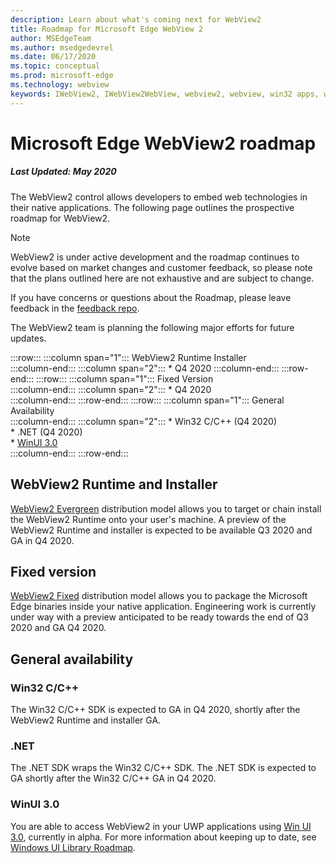 ```yaml
---
description: Learn about what's coming next for WebView2
title: Roadmap for Microsoft Edge WebView 2
author: MSEdgeTeam
ms.author: msedgedevrel
ms.date: 06/17/2020
ms.topic: conceptual
ms.prod: microsoft-edge
ms.technology: webview
keywords: IWebView2, IWebView2WebView, webview2, webview, win32 apps, win32, edge, ICoreWebView2, ICoreWebView2Host, browser control, edge html
---
```


# Microsoft Edge WebView2 roadmap  

##### Last Updated: May 2020  

The WebView2 control allows developers to embed web technologies in their native applications.  The following page outlines the prospective roadmap for WebView2.  

> [!NOTE]
> WebView2 is under active development and the roadmap continues to evolve based on market changes and customer feedback, so please note that the plans outlined here are not exhaustive and are subject to change.  

If you have concerns or questions about the Roadmap, please leave feedback in the [feedback repo][GithubMicrosoftedgeWebviewfeedbackMain].  

The WebView2 team is planning the following major efforts for future updates.  

:::row:::
   :::column span="1":::
      WebView2 Runtime Installer  
   :::column-end:::
   :::column span="2":::
      *   Q4 2020
   :::column-end:::
:::row-end:::
:::row:::
   :::column span="1":::
      Fixed Version  
   :::column-end:::
   :::column span="2":::
      *   Q4 2020  
   :::column-end:::
:::row-end:::
:::row:::
   :::column span="1":::
      General Availability  
   :::column-end:::
   :::column span="2":::
      *   Win32 C/C++ \(Q4 2020\)  
      *   .NET \(Q4 2020\)  
      *   [WinUI 3.0][GithubMicrosoftUiXamlRoadmap]  
   :::column-end:::
:::row-end:::  

## WebView2 Runtime and Installer  

[WebView2 Evergreen][ConceptDistributionEvergreenWebview2] distribution model allows you to target or chain install the WebView2 Runtime onto your user's machine.  A preview of the WebView2 Runtime and installer is expected to be available Q3 2020 and GA in Q4 2020.  

## Fixed version  

[WebView2 Fixed][ConceptsDistributionFixedVersionWebviews] distribution model allows you to package the Microsoft Edge binaries inside your native application.  Engineering work is currently under way with a preview anticipated to be ready towards the end of Q3 2020 and GA Q4 2020.  

## General availability  

### Win32 C/C++  

The Win32 C/C++ SDK is expected to GA in Q4 2020, shortly after the WebView2 Runtime and installer GA.  

### .NET  

The .NET SDK wraps the Win32 C/C++ SDK.  The .NET SDK is expected to GA shortly after the Win32 C/C++ GA in Q4 2020.  

### WinUI 3.0  

You are able to access WebView2 in your UWP applications using [Win UI 3.0][UwpToolkitsWinui3Index], currently in alpha.  For more information about keeping up to date, see [Windows UI Library Roadmap][GithubMicrosoftUiXamlRoadmap].  

<!-- links -->  

[ConceptDistributionEvergreenWebview2]: ./concepts/distribution.md#evergreen-webview2 "Evergreen WebView2 - Distribution of applications using WebView2 | Microsoft Docs"  
[ConceptsDistributionFixedVersionWebviews]: ./concepts/distribution.md#fixed-version-webview2 "Fixed version WebView2 - Distribution of applications using WebView2 | Microsoft Docs"  

[UwpToolkitsWinui3Index]: /uwp/toolkits/winui3/index "Windows UI Library 3.0 Preview 1 (May 2020) | Microsoft Docs"  

[GithubMicrosoftedgeWebviewfeedbackMain]: https://github.com/MicrosoftEdge/WebViewFeedback "WebView Feedback - MicrosoftEdge/WebViewFeedback | GitHub"  

[GithubMicrosoftUiXamlRoadmap]: https://github.com/microsoft/microsoft-ui-xaml/blob/master/docs/roadmap.md "Windows UI Library Roadmap - microsoft/microsoft-ui-xaml | GitHub"  
